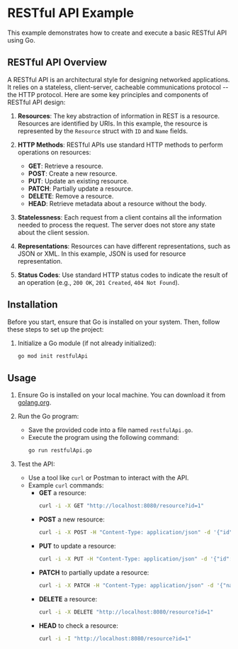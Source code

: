 # RESTful API Example

This example demonstrates how to create and execute a basic RESTful API using Go.

## RESTful API Overview

A RESTful API is an architectural style for designing networked applications. It relies on a stateless, client-server, cacheable communications protocol -- the HTTP protocol. Here are some key principles and components of RESTful API design:

1. **Resources**: The key abstraction of information in REST is a resource. Resources are identified by URIs. In this example, the resource is represented by the `Resource` struct with `ID` and `Name` fields.

2. **HTTP Methods**: RESTful APIs use standard HTTP methods to perform operations on resources:
   - **GET**: Retrieve a resource.
   - **POST**: Create a new resource.
   - **PUT**: Update an existing resource.
   - **PATCH**: Partially update a resource.
   - **DELETE**: Remove a resource.
   - **HEAD**: Retrieve metadata about a resource without the body.

3. **Statelessness**: Each request from a client contains all the information needed to process the request. The server does not store any state about the client session.

4. **Representations**: Resources can have different representations, such as JSON or XML. In this example, JSON is used for resource representation.

5. **Status Codes**: Use standard HTTP status codes to indicate the result of an operation (e.g., `200 OK`, `201 Created`, `404 Not Found`).

## Installation

Before you start, ensure that Go is installed on your system. Then, follow these steps to set up the project:

1. Initialize a Go module (if not already initialized):
    ```sh
    go mod init restfulApi
    ```

## Usage

1. Ensure Go is installed on your local machine. You can download it from [golang.org](https://golang.org/).

2. Run the Go program:
    - Save the provided code into a file named `restfulApi.go`.
    - Execute the program using the following command:
      ```sh
      go run restfulApi.go
      ```

3. Test the API:
    - Use a tool like `curl` or Postman to interact with the API.
    - Example `curl` commands:
      - **GET** a resource:
        ```sh
        curl -i -X GET "http://localhost:8080/resource?id=1"
        ```
      - **POST** a new resource:
        ```sh
        curl -i -X POST -H "Content-Type: application/json" -d '{"id":"1","name":"Sample"}' "http://localhost:8080/resource"
        ```
      - **PUT** to update a resource:
        ```sh
        curl -i -X PUT -H "Content-Type: application/json" -d '{"id":"1","name":"Updated Sample"}' "http://localhost:8080/resource?id=1"
        ```
      - **PATCH** to partially update a resource:
        ```sh
        curl -i -X PATCH -H "Content-Type: application/json" -d '{"name":"Partially Updated Sample"}' "http://localhost:8080/resource?id=1"
        ```
      - **DELETE** a resource:
        ```sh
        curl -i -X DELETE "http://localhost:8080/resource?id=1"
        ```
      - **HEAD** to check a resource:
        ```sh
        curl -i -I "http://localhost:8080/resource?id=1"
        ```
